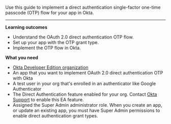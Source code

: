 <ApiLifecycle access="ea" />
<ApiLifecycle access="ie" />

Use this guide to implement a direct authentication single-factor one-time passcode (OTP) flow for your app in Okta.

---

**Learning outcomes**

* Understand the OAuth 2.0 direct authentication OTP flow.
* Set up your app with the OTP grant type.
* Implement the OTP flow in Okta.

**What you need**

* [Okta Developer Edition organization](https://developer.okta.com/signup)
* An app that you want to implement OAuth 2.0 direct authentication OTP with Okta
* A test user in your org that's enrolled in an authenticator like Google Authenticator
* The Direct Authentication feature enabled for your org. Contact [Okta Support](https://support.okta.com) to enable this EA feature.
* Assigned the Super Admin administrator role. When you create an app, or update an existing app, you must have Super Admin permissions to enable direct authentication grant types.

<ApiAmProdWarning />
